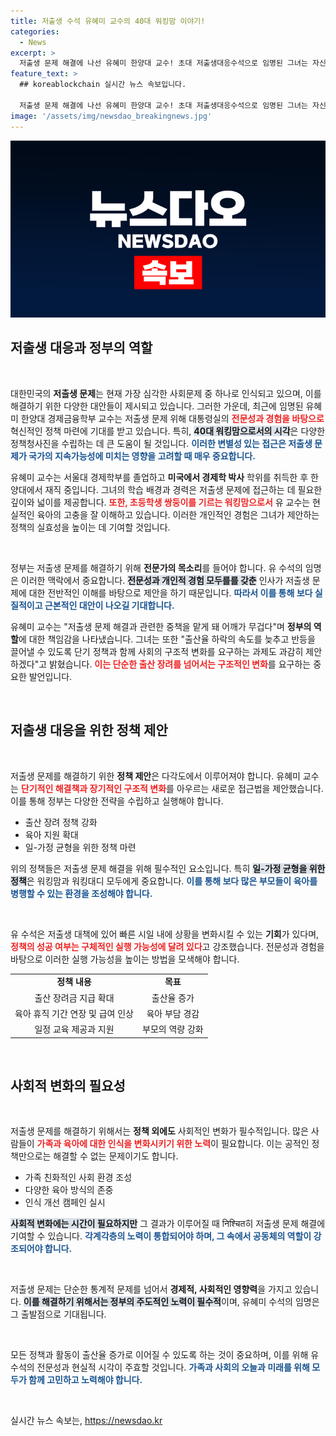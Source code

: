 ```yaml
---
title: 저출생 수석 유혜미 교수의 40대 워킹맘 이야기!
categories:
  - News
excerpt: >
  저출생 문제 해결에 나선 유혜미 한양대 교수! 초대 저출생대응수석으로 임명된 그녀는 자신이 겪은 현실을 바탕으로 획기적인 대안을 제시하겠다고 밝혔습니다.
feature_text: >
  ## koreablockchain 실시간 뉴스 속보입니다.

  저출생 문제 해결에 나선 유혜미 한양대 교수! 초대 저출생대응수석으로 임명된 그녀는 자신이 겪은 현실을 바탕으로 획기적인 대안을 제시하겠다고 밝혔습니다.
image: '/assets/img/newsdao_breakingnews.jpg'
---
```


<p><img src="/assets/img/newsdao_breakingnews.jpg" alt="koreablockchain 속보" /></p>

<h2 data-ke-size="size26">저출생 대응과 정부의 역할</h2>

<p data-ke-size="size16">&nbsp;</p>

<p>대한민국의 <b>저출생 문제</b>는 현재 가장 심각한 사회문제 중 하나로 인식되고 있으며, 이를 해결하기 위한 다양한 대안들이 제시되고 있습니다. 그러한 가운데, 최근에 임명된 유혜미 한양대 경제금융학부 교수는 저출생 문제 위해 대통령실의 <b><span style="color: #ee2323;">전문성과 경험을 바탕으로</span></b> 혁신적인 정책 마련에 기대를 받고 있습니다. 특히, <b><span style="background-color: #21538527;">40대 워킹맘으로서의 시각</span></b>은 다양한 정책청사진을 수립하는 데 큰 도움이 될 것입니다. <b><span style="color: #1a5490;">이러한 변별성 있는 접근은 저출생 문제가 국가의 지속가능성에 미치는 영향을 고려할 때 매우 중요합니다.</span></b></p>

<p>유혜미 교수는 서울대 경제학부를 졸업하고 <b>미국에서 경제학 박사</b> 학위를 취득한 후 한양대에서 재직 중입니다. 그녀의 학습 배경과 경력은 저출생 문제에 접근하는 데 필요한 깊이와 넓이를 제공합니다. <b><span style="color: #ee2323;">또한, 초등학생 쌍둥이를 기르는 워킹맘으로서</span></b> 유 교수는 현실적인 육아의 고충을 잘 이해하고 있습니다. 이러한 개인적인 경험은 그녀가 제안하는 정책의 실효성을 높이는 데 기여할 것입니다.</p>

<p data-ke-size="size16">&nbsp;</p>

<p>정부는 저출생 문제를 해결하기 위해 <b>전문가의 목소리</b>를 들어야 합니다. 유 수석의 임명은 이러한 맥락에서 중요합니다. <b><span style="background-color: #21538527;">전문성과 개인적 경험 모두를를 갖춘</span></b> 인사가 저출생 문제에 대한 전반적인 이해를 바탕으로 제안을 하기 때문입니다. <b><span style="color: #1a5490;">따라서 이를 통해 보다 실질적이고 근본적인 대안이 나오길 기대합니다.</span></b></p>

<p>유혜미 교수는 "저출생 문제 해결과 관련한 중책을 맡게 돼 어깨가 무겁다"며 <b>정부의 역할</b>에 대한 책임감을 나타냈습니다. 그녀는 또한 "출산율 하락의 속도를 늦추고 반등을 끌어낼 수 있도록 단기 정책과 함께 사회의 구조적 변화를 요구하는 과제도 과감히 제안하겠다"고 밝혔습니다.  <b><span style="color: #ee2323;">이는 단순한 출산 장려를 넘어서는 구조적인 변화</span></b>를 요구하는 중요한 발언입니다.</p>

<p data-ke-size="size16">&nbsp;</p>

<h2 data-ke-size="size26">저출생 대응을 위한 정책 제안</h2>

<p data-ke-size="size16">&nbsp;</p>

<p>저출생 문제를 해결하기 위한 <b>정책 제안</b>은 다각도에서 이루어져야 합니다. 유혜미 교수는 <b><span style="color: #ee2323;">단기적인 해결책과 장기적인 구조적 변화</span></b>를 아우르는 새로운 접근법을 제안했습니다. 이를 통해 정부는 다양한 전략을 수립하고 실행해야 합니다. </p>

<ul>
<li>출산 장려 정책 강화</li>
<li>육아 지원 확대</li>
<li>일-가정 균형을 위한 정책 마련</li>
</ul>

<p>위의 정책들은 저출생 문제 해결을 위해 필수적인 요소입니다. 특히 <b><span style="background-color: #21538527;">일-가정 균형을 위한 정책</span></b>은 워킹맘과 워킹대디 모두에게 중요합니다. <b><span style="color: #1a5490;">이를 통해 보다 많은 부모들이 육아를 병행할 수 있는 환경을 조성해야 합니다.</span></b></p>

<p data-ke-size="size16">&nbsp;</p>

<p>유 수석은 저출생 대책에 있어 빠른 시일 내에 상황을 변화시킬 수 있는 <b>기회</b>가 있다며, <b><span style="color: #ee2323;">정책의 성공 여부는 구체적인 실행 가능성에 달려 있다</span></b>고 강조했습니다. 전문성과 경험을 바탕으로 이러한 실행 가능성을 높이는 방법을 모색해야 합니다. </p>

<table style="width: 100%; border-collapse: collapse;">
<tr>
<td style="text-align: center; height: 17px;"><b>정책 내용</b></td>
<td style="text-align: center; height: 17px;"><b>목표</b></td>
</tr>
<tr>
<td style="text-align: center; height: 17px;">출산 장려금 지급 확대</td>
<td style="text-align: center; height: 17px;">출산율 증가</td>
</tr>
<tr>
<td style="text-align: center; height: 17px;">육아 휴직 기간 연장 및 급여 인상</td>
<td style="text-align: center; height: 17px;">육아 부담 경감</td>
</tr>
<tr>
<td style="text-align: center; height: 17px;">일정 교육 제공과 지원</td>
<td style="text-align: center; height: 17px;">부모의 역량 강화</td>
</tr>
</table>

<p data-ke-size="size16">&nbsp;</p>

<h2 data-ke-size="size26">사회적 변화의 필요성</h2>

<p data-ke-size="size16">&nbsp;</p>

<p>저출생 문제를 해결하기 위해서는 <b>정책 외에도</b> 사회적인 변화가 필수적입니다. 많은 사람들이 <b><span style="color: #ee2323;">가족과 육아에 대한 인식을 변화시키기 위한 노력</span></b>이 필요합니다. 이는 공적인 정책만으로는 해결할 수 없는 문제이기도 합니다. </p>

<ul>
<li>가족 친화적인 사회 환경 조성</li>
<li>다양한 육아 방식의 존중</li>
<li>인식 개선 캠페인 실시</li>
</ul>

<p><b><span style="background-color: #21538527;">사회적 변화에는 시간이 필요하지만</span></b> 그 결과가 이루어질 때 निश्चित히 저출생 문제 해결에 기여할 수 있습니다. <b><span style="color: #1a5490;">각계각층의 노력이 통합되어야 하며, 그 속에서 공동체의 역할이 강조되어야 합니다.</span></b></p>

<p data-ke-size="size16">&nbsp;</p>

<p>저출생 문제는 단순한 통계적 문제를 넘어서 <b>경제적, 사회적인 영향력</b>을 가지고 있습니다. <b><span style="background-color: #21538527;">이를 해결하기 위해서는 정부의 주도적인 노력이 필수적</span></b>이며, 유혜미 수석의 임명은 그 출발점으로 기대됩니다. </p>

<p data-ke-size="size16">&nbsp;</p>

<p>모든 정책과 활동이 출산율 증가로 이어질 수 있도록 하는 것이 중요하며, 이를 위해 유 수석의 전문성과 현실적 시각이 주효할 것입니다. <b><span style="color: #1a5490;">가족과 사회의 오늘과 미래를 위해 모두가 함께 고민하고 노력해야 합니다.</span></b></p>

<p data-ke-size="size16">&nbsp;</p>
실시간 뉴스 속보는, <a href="https://newsdao.kr" rel="dofollow">https://newsdao.kr</a>


